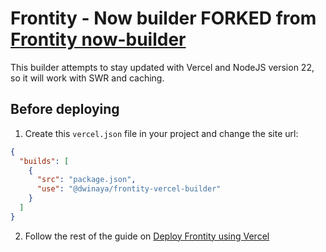 # Frontity - Now builder FORKED from [Frontity now-builder](https://github.com/frederikNordahl/now-builder)

This builder attempts to stay updated with Vercel and NodeJS version 22, so it will work with SWR and caching.

## Before deploying

1. Create this `vercel.json` file in your project and change the site url:

```json
{
  "builds": [
    {
      "src": "package.json",
      "use": "@dwinaya/frontity-vercel-builder"
    }
  ]
}
```

2. Follow the rest of the guide on [Deploy Frontity using Vercel](https://gitbook-docs.frontity.org/deployment/deploy-using-vercel)
